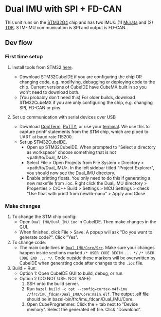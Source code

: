 # Dual IMU with SPI + FD-CAN

This unit runs on the [STM32G4](https://www.st.com/resource/en/datasheet/stm32g473cb.pdf) chip and has two IMUs: (1) [Murata](https://sensorsandpower.angst-pfister.com/fileadmin/products/datasheets/191/SCHA63T-K03-rev3_1640-21648-0029-E-1121.pdf) and (2) [TDK](https://invensense.tdk.com/wp-content/uploads/2021/11/DS-000409-IAM-20680HP-v1.2-Typ.pdf). STM-IMU communication is SPI and output is FD-CAN. 

## Dev flow
### First time setup
1) Install tools from STM32 [here](https://www.google.com/url?q=https://wiki.st.com/stm32mcu/wiki/STM32StepByStep:Step1_Tools_installation&sa=D&source=docs&ust=1703379897873265&usg=AOvVaw3_c3vA3EHbkvutsGrSWoX8). 
    * Download STM32CubeIDE if you are configuring the chip OR changing code, e.g. modifying, debugging or deploying code to the chip. Current versions of CubeIDE have CubeMX built in so you won't need to download both. 
    * (You probably don't need this) For older builds, download STM32CubeMX if you are only configuring the chip, e.g. changing SPI, FD-CAN or pins.

2) Set up communication with serial devices over USB
    * Download [CoolTerm](https://coolterm.en.lo4d.com/windows), [PuTTY](https://pbxbook.com/voip/sputty.html), or use your [terminal](https://pbxbook.com/other/mac-tty.html). We use this to capture printf statements from the STM chip, which are piped to UART at baud rate 115200. 
    * Set up STM32CubeIDE.
        * Open up STM32CubeIDE. When prompted to "Select a directory as workspace" choose something that is not <path/to/Dual_IMU>.
        * Select File > Open Projects from File System > Directory > <path/to/Dual_IMU>. In the left sidebar titled "Project Explorer", you should now see the Dual_IMU directory. 
        * Enable printing floats. You only need to do this if generating a new makefile from .ioc. Right click the Dual_IMU directory > Properties > C/C++ Build > Settings > MCU Settings > check "Use float with printf from newlib-nano" > Apply and Close

### Make changes
1) To change the STM chip config:
    * Open `Dual_IMU/Dual_IMU.ioc` in CubeIDE. Then make changes in the GUI. 
    * When finished, click File > Save. A popup will ask "Do you want to generate code?". Click "Yes". 
2)  To change code:
    * The main code lives in [`Dual_IMU/Core/Src`](/Dual_IMU/Core/Src/). Make sure your changes happen inside sections marked `/* USER CODE BEGIN ... */` `/* USER CODE END ... */`. Code outside these markers will be overwritten by CubeIDE when generating code after changes to the `.ioc` file.
3) Build + Run:
    * Option 1: Open CubeIDE GUI to build, debug, or run.
    <!-- TODO(sindy): fix this build script -->
    * Option 2 (DO NOT USE. NOT SAFE) 
        1) SSH onto the build server. 
        2) Run `bazel build -c opt --config=cortex-m4f-imu //frc/imu_fdcan/Dual_IMU/Core:main.elf`. The output .elf file should be in bazel-bin/frc/imu_fdcan/Dual_IMU/Core.
        3) Open CubeProgrammer. Click the + tab next to "Device memory". Select the generated elf file. Click "Download".
